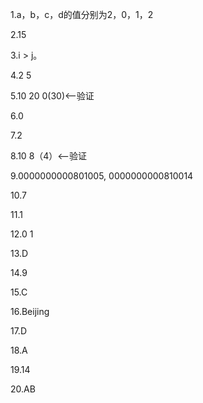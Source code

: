 1.a，b，c，d的值分别为2，0，1，2

2.15

3.i > j。

4.2 5

5.10 20 0(30)<——验证

6.0

7.2

8.10 8（4）<——验证

9.0000000000801005, 0000000000810014

10.7

11.1

12.0 1

13.D

14.9

15.C

16.Beijing

17.D

18.A

19.14

20.AB


